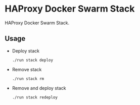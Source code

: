 # HAProxy Docker Swarm Stack

HAProxy Docker Swarm Stack.

## Usage

- Deploy stack

    `./run stack deploy`

- Remove stack

    `./run stack rm`

- Remove and deploy stack

    `./run stack redeploy`
